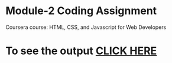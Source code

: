 
# Module-2 Coding Assignment

Coursera course: HTML, CSS, and Javascript for Web Developers

# To see the output [CLICK HERE](https://sushantsharma08.github.io/Assignments_Coursera/module-2/index.html)